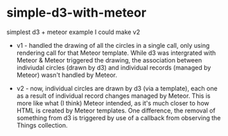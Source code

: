 simple-d3-with-meteor
=====================

simplest d3 + meteor example I could make v2

* v1 - handled the drawing of all the circles in a single call, only using rendering call for that Meteor template. While d3 was intergrated with Meteor & Meteor triggered the drawing, the association between indiviudal circles (drawn by d3) and individual records (managed by Meteor) wasn't handled by Meteor.

* v2 - now, individual circles are drawn by d3 (via a template), each one as a result of individual record changes managed by Meteor. This is more like what (I think) Meteor intended, as it's much closer to how HTML is created by Meteor templates. One difference, the removal of something from d3 is triggered by use of a callback from observing the Things collection.


